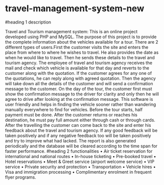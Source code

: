# travel-management-system-new
#heading 1
description

Travel and Tourism management system: This is an online project developed using PHP and MySQL. The purpose of this project is to provide the complete information about the vehicles available for a tour. There are 2 different types of users.First the customer visits the site and enters the place from where to where he wishes to travel. He also provides the date as when he would like to travel. Then he sends these details to the travel and tourism agency. The employee of travel and tourism agency receives the mail and check which vehicle is available for that day and reverts to the customer along with the quotation. If the customer agrees for any one of the quotations, he can reply along with agreed quotation. Then the agency will take down all the details of the customer and will send a confirmation message to the customer. On the day of the tour, the customer first must show the confirmation message to the driver for clarity and only then he will agree to drive after looking at the confirmation message. This software is user friendly and helps in finding the vehicle sooner rather than wandering manually everywhere to find for vehicles. Before the tour starts, half payment must be done. After the customer returns or reaches his destination, he must pay full amount either through cash or through cards. After the travelling the customer can come back to the site and enter his feedback about the travel and tourism agency. If any good feedback will be taken positively and if any negative feedback too will be taken positively and try to improve what had lacked. The report is also generated periodically and the database will be cleared according to the time span for faster performance.
#heading 2
functionalities
•	Air	ticket	reservation	for	international	and	 national routes
•	In-house	ticketing
•	Pre-booked	travel
•	Hotel	reservations
•	Meet	&	Greet	service	(airport	welcome	service)
•	VIP	service
•	Private	security	and	protection
•	Transportation
•	Vehicle	hires
•	Visa	and	immigration	processing
•	Complimentary	enrolment	in	frequent	flyer	programs.

